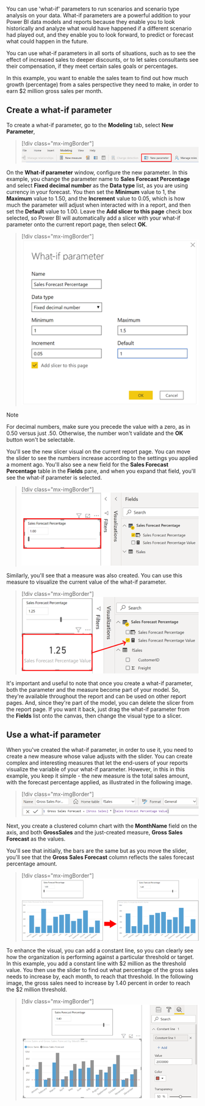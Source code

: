You can use 'what-if' parameters to run scenarios and scenario type analysis on your data. What-if parameters are a powerful addition to your Power BI data models and reports because they enable you to look historically and analyze what would have happened if a different scenario had played out, and they enable you to look forward, to predict or forecast what could happen in the future.

You can use what-if parameters in all sorts of situations, such as to see the effect of increased sales to deeper discounts, or to let sales consultants see their compensation, if they meet certain sales goals or percentages.

In this example, you want to enable the sales team to find out how much growth (percentage) from a sales perspective they need to make, in order to earn $2 million gross sales per month.

## Create a what-if parameter

To create a what-if parameter, go to the **Modeling** tab, select **New Parameter**,

> [!div class="mx-imgBorder"]
> [![Add what-if parameter](../media/3-add-what-if-parameter-ssm.png)](../media/3-add-what-if-parameter-ssm.png#lightbox)

On the **What-if parameter** window, configure the new parameter. In this example, you change the parameter name to **Sales Forecast Percentage** and select **Fixed decimal number** as the **Data type** list, as you are using currency in your forecast. You then set the **Minimum** value to 1, the **Maximum** value to 1.50, and the **Increment** value to 0.05, which is how much the parameter will adjust when interacted with in a report, and then set the **Default** value to 1.00. Leave the **Add slicer to this page** check box selected, so Power BI will automatically add a slicer with your what-if parameter onto the current report page, then select **OK**.

> [!div class="mx-imgBorder"]
> [![Configure what-if parameter](../media/3-configure-what-if-parameter-ssm.png)](../media/3-configure-what-if-parameter-ssm.png#lightbox)

> [!NOTE]
> For decimal numbers, make sure you precede the value with a zero, as in 0.50 versus just .50. Otherwise, the number won't validate and the **OK** button won't be selectable.

You'll see the new slicer visual on the current report page. You can move the slider to see the numbers increase according to the settings you applied a moment ago. You'll also see a new field for the **Sales Forecast Percentage** table in the **Fields** pane, and when you expand that field, you'll see the what-if parameter is selected.

> [!div class="mx-imgBorder"]
> [![View what-if slicer](../media/3-view-what-if-slicer-ssm.png)](../media/3-view-what-if-slicer-ssm.png#lightbox)

Similarly, you'll see that a measure was also created. You can use this measure to visualize the current value of the what-if parameter.

> [!div class="mx-imgBorder"]
> [![View what-if measure](../media/3-view-what-if-measure-ssm.png)](../media/3-view-what-if-measure-ssm.png#lightbox)

It's important and useful to note that once you create a what-if parameter, both the parameter and the measure become part of your model. So, they're available throughout the report and can be used on other report pages. And, since they're part of the model, you can delete the slicer from the report page. If you want it back, just drag the what-if parameter from the **Fields** list onto the canvas, then change the visual type to a slicer.

## Use a what-if parameter

When you've created the what-if parameter, in order to use it, you need to create a new measure whose value adjusts with the slider. You can create complex and interesting measures that let the end-users of your reports visualize the variable of your what-if parameter. However, in this in this example, you keep it simple - the new measure is the total sales amount, with the forecast percentage applied, as illustrated in the following image.

> [!div class="mx-imgBorder"]
> [![Create new measure](../media/3-create-new-measure-ss.png)](../media/3-create-new-measure-ss.png#lightbox)

Next, you create a clustered column chart with the **MonthName** field on the axis, and both **GrossSales** and the just-created measure, **Gross Sales Forecast** as the values.

You'll see that initially, the bars are the same but as you move the slider, you'll see that the **Gross Sales Forecast** column reflects the sales forecast percentage amount.

> [!div class="mx-imgBorder"]
> [![Use what-if slicer](../media/3-use-what-if-slicer-ssm.png)](../media/3-use-what-if-slicer-ssm.png#lightbox)

To enhance the visual, you can add a constant line, so you can clearly see how the organization is performing against a particular threshold or target. In this example, you add a constant line with $2 million as the threshold value. You then use the slider to find out what percentage of the gross sales needs to increase by, each month, to reach that threshold. In the following image, the gross sales need to increase by 1.40 percent in order to reach the $2 million threshold.

> [!div class="mx-imgBorder"]
> [![Add constant line to visual](../media/3-add-constant-line-ss.png)](../media/3-add-constant-line-ss.png#lightbox)
